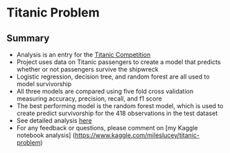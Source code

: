 # Titanic Problem
## Summary
* Analysis is an entry for the [Titanic Competition](https://www.kaggle.com/c/titanic/overview)
* Project uses data on Titanic passengers to create a model that predicts whether or not passengers survive the shipwreck 
* Logistic regression, decision tree, and random forest are all used to model survivorship
* All three models are compared using five fold cross validation measuring accuracy, precision, recall, and f1 score
* The best performing model is the random forest model, which is used to create predict survivorship for the 418 observations in the test dataset
* See detailed analysis [here](https://github.com/mileslucey/titanic_problem/blob/master/titanic_analysis.ipynb)
* For any feedback or questions, please comment on [my Kaggle notebook analysis] (https://www.kaggle.com/mileslucey/titanic-problem)
